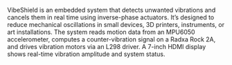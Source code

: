 VibeShield is an embedded system that detects unwanted vibrations and cancels them in real time using inverse-phase actuators. It’s designed to reduce mechanical oscillations in small devices, 3D printers, instruments, or art installations.
The system reads motion data from an MPU6050 accelerometer, computes a counter-vibration signal on a Radxa Rock 2A, and drives vibration motors via an L298 driver. A 7-inch HDMI display shows real-time vibration amplitude and system status.